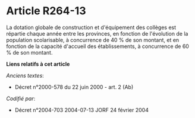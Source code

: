 # Article R264-13

La dotation globale de construction et d'équipement des collèges est répartie chaque année entre les provinces, en fonction
de l'évolution de la population scolarisable, à concurrence de 40 % de son montant, et en fonction de la capacité d'accueil
des établissements, à concurrence de 60 % de son montant.

**Liens relatifs à cet article**

_Anciens textes_:

  - Décret n°2000-578 du 22 juin 2000 - art. 2 (Ab)

_Codifié par_:

  - Décret n°2004-703 2004-07-13 JORF 24 février 2004
